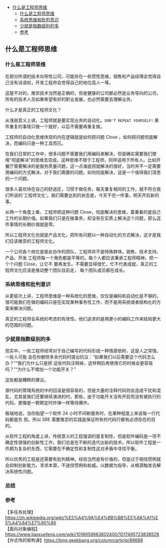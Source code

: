 <!-- START doctoc generated TOC please keep comment here to allow auto update -->
<!-- DON'T EDIT THIS SECTION, INSTEAD RE-RUN doctoc TO UPDATE -->

- [什么是工程师思维](#%E4%BB%80%E4%B9%88%E6%98%AF%E5%B7%A5%E7%A8%8B%E5%B8%88%E6%80%9D%E7%BB%B4)
  - [什么是工程师思维](#%E4%BB%80%E4%B9%88%E6%98%AF%E5%B7%A5%E7%A8%8B%E5%B8%88%E6%80%9D%E7%BB%B4-1)
  - [系统思维和批判意识](#%E7%B3%BB%E7%BB%9F%E6%80%9D%E7%BB%B4%E5%92%8C%E6%89%B9%E5%88%A4%E6%84%8F%E8%AF%86)
  - [少就是指数级别的多](#%E5%B0%91%E5%B0%B1%E6%98%AF%E6%8C%87%E6%95%B0%E7%BA%A7%E5%88%AB%E7%9A%84%E5%A4%9A)
  - [参考](#%E5%8F%82%E8%80%83)

<!-- END doctoc generated TOC please keep comment here to allow auto update -->


## 什么是工程师思维

### 什么是工程师思维

在部分所谓的技术向导性公司，可能存在一些惯性思维，销售和产品经理会觉得自己没有话语权，开发工程师会觉得自己的地位高人一等。

这是不对的，推崇技术当然是正确的，但是健康的公司都必然是业务导向的公司，所有的技术人员如果希望有好的职业发展，也必然需要去理解业务。

什么才是真正的工程师文化？

从浅层意义上讲，工程师就是要实现业务的自动化。`DON'T REPEAT YOURSELF!` 某件重复的事情只做一个就好，以后不需要再重复做。

工程师的自动化思维体现的内在逻辑就是如何把问题 Close ，如何把问题彻底解决，而编码只是一种工具而已。

在我们日常的工作中，很多问题不需要我们用编码来解决，但是确实需要我们使用"彻底解决"的思维去完成。这种思维不限于工程师，同样适用于所有人。比如开餐厅需要解决的是服务质量问题，这一点海底捞就解决的很好，当时并不一定需要用编码的方式解决。对于我们需要的问题，如何彻底解决，这是一个值得我们深思的一个问题。

很多人喜欢待在自己的舒适区，习惯于做任务，每天重复相同的工作，就不符合我们所说的'工程师文化'。我们需要达到的状态是，今天⼲完⼀件事，明天开启新的事。

从两一个角度上看，工程师把这种问题 Close，彻底解决的思维，着重看的是自己工作的长期价值。如果我们只是在做事务，却没有在实质上解决这个问题，那么这件事情的长期价值就是零。   

所以工程师文化也就是产品文化，把所有问题以一种自动化的方式解决，这才是我们应该推崇的工程师文化。   

⼀个公司各个岗位是彼此协作的团队，⼯程师并不是特殊群体。销售、技术⽀持、产品、开发 ⼯程师每⼀个⻆⾊都是平等的。每个⼈都应该秉承⼯程师精神，把⼀个个问题 Close，让它不 要再发⽣。不需要显得很忙，忙不代表成就，真正的⼯程师⽂化应该是推动整个团队往前⾛， 每个团队成员都在成⻓。   

### 系统思维和批判意识

从更层次上讲，工程师思维是一种系统化的思维，仅仅是编码和自动化是不够的，很可能我们在做的编码只是在实现某种事务性工作，而不是用系统或者结构化的方案来解决问题。   

真正的工程师会系统的考虑的有效性。他们追求的是用更小的编码工作来结局更大的范围的问题。   

### 少就是指数级别的多

现实中，⼀些⼯程师经常对于⾃⼰编写的代码形成⼀种情感依附，这是⼈之常情。⼀些⼈可能 会在你删除多余代码时提出抗议：“如果我们以后需要这个代码怎么办？”“我们为什么只是把 这些代码注释掉，这样稍后再使⽤它的时候会更容易吗？”“为什么不增加⼀个功能开关？”   

这些都是糟糕的建议。

源代码的管理系统的中的回滚是很容易的，但是大量的注释代码则会造成干扰和混乱，尤其是我们还要继续演进的时，那些，由于功能开关没有开启而没有被执行的代码，更像是一颗颗定时炸弹一样等待爆炸。  

极端地说，当你指望⼀个软件 24 ⼩时不间断服务时，在某种程度上来说每⼀⾏代码都是负 担。所以 SRE 需要推崇的实践是保证所有的代码⾏都有必须存在的⽬的。  

从软件工程的角度上讲，传统意义的工程强调的是复制性，但是软件编码是一项不确定性很强的创新性工作，我们总是在不断的迭代出新的技术。所以软件工程是一件颇为复杂的东西，它需要在不确定性和复制性这对矛盾中寻找平衡。   

所以优秀的工程是还需要有批判精神。经验当然是有价值的，但是过于相信惯例就会抑制创新能力。寻求本源，不迷信惯例和权威。以数据为指导，从根源触发去解决系统性问题。  

### 总结

### 参考

【多任务处理】https://zh.wikipedia.org/wiki/%E5%A4%9A%E4%BB%BB%E5%8A%A1%E5%A4%84%E7%90%86  
【面向对象编程】https://www.liaoxuefeng.com/wiki/1016959663602400/1017495723838528      
【许式伟的架构课】https://time.geekbang.org/column/article/89668  
